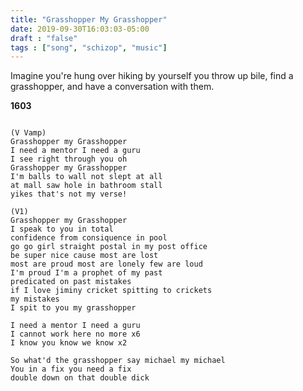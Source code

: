 ```yaml
---
title: "Grasshopper My Grasshopper"
date: 2019-09-30T16:03:03-05:00
draft : "false"
tags : ["song", "schizop", "music"]
---
```


Imagine you're hung over hiking by yourself you throw up bile, find a grasshopper, and have a conversation with them.  

<!--more-->

**1603**

```

(V Vamp)
Grasshopper my Grasshopper
I need a mentor I need a guru
I see right through you oh
Grasshopper my Grasshopper
I'm balls to wall not slept at all
at mall saw hole in bathroom stall
yikes that's not my verse!

(V1)
Grasshopper my Grasshopper
I speak to you in total
confidence from consiquence in pool
go go girl straight postal in my post office
be super nice cause most are lost
most are proud most are lonely few are loud
I'm proud I'm a prophet of my past
predicated on past mistakes
if I love jiminy cricket spitting to crickets
my mistakes
I spit to you my grasshopper

I need a mentor I need a guru
I cannot work here no more x6
I know you know we know x2

So what'd the grasshopper say michael my michael  
You in a fix you need a fix
double down on that double dick

```
